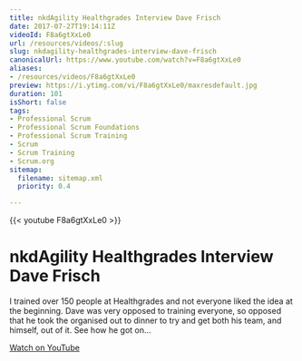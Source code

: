 ```yaml
---
title: nkdAgility Healthgrades Interview Dave Frisch
date: 2017-07-27T19:14:11Z
videoId: F8a6gtXxLe0
url: /resources/videos/:slug
slug: nkdagility-healthgrades-interview-dave-frisch
canonicalUrl: https://www.youtube.com/watch?v=F8a6gtXxLe0
aliases:
- /resources/videos/F8a6gtXxLe0
preview: https://i.ytimg.com/vi/F8a6gtXxLe0/maxresdefault.jpg
duration: 101
isShort: false
tags:
- Professional Scrum
- Professional Scrum Foundations
- Professional Scrum Training
- Scrum
- Scrum Training
- Scrum.org
sitemap:
  filename: sitemap.xml
  priority: 0.4

---
```

{{< youtube F8a6gtXxLe0 >}}

# nkdAgility Healthgrades Interview Dave Frisch

I trained over 150 people at Healthgrades and not everyone liked the idea at the beginning. Dave was very opposed to training everyone, so opposed that he took the organised out to dinner to try and get both his team, and himself, out of it. See how he got on...

[Watch on YouTube](https://www.youtube.com/watch?v=F8a6gtXxLe0)

